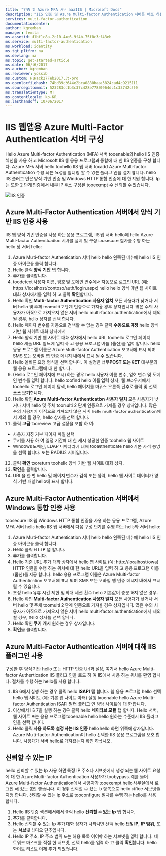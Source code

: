 ```yaml
---
title: "인증 및 Azure MFA 서버 aaaIIS | Microsoft Docs"
description: "IIS 인증 및 Azure Multi-factor Authentication 서버를 배포 하는 데 도움이 되는 hello Azure multi-factor authentication 페이지입니다."
services: multi-factor-authentication
documentationcenter: 
author: kgremban
manager: femila
ms.assetid: d1bf1c8a-2c10-4ae6-9f4b-75f0c3df43eb
ms.service: multi-factor-authentication
ms.workload: identity
ms.tgt_pltfrm: na
ms.devlang: na
ms.topic: get-started-article
ms.date: 06/16/2017
ms.author: kgremban
ms.reviewer: yossib
ms.custom: H1Hack27Feb2017,it-pro
ms.openlocfilehash: 74bd39c2644e2bca0880baea3824cad4c9215111
ms.sourcegitcommit: 523283cc1b3c37c428e77850964dc1c33742c5f0
ms.translationtype: MT
ms.contentlocale: ko-KR
ms.lasthandoff: 10/06/2017
---
```

# <a name="configure-azure-multi-factor-authentication-server-for-iis-web-apps"></a>IIS 웹앱용 Azure Multi-Factor Authentication 서버 구성

Hello Azure Multi-factor Authentication (MFA) 서버 tooenable의 hello IIS 인증 섹션을 사용 하 고 Microsoft IIS 웹 응용 프로그램과 통합에 대 한 IIS 인증을 구성 합니다. Azure MFA 서버 hello toohello IIS 웹 서버 tooadd Azure Multi-factor Authentication 수행 되는 요청을 필터링 할 수 있는 플러그 인을 설치 합니다. hello IIS 플러그 인은 양식 기반 인증 및 Windows HTTP 통합 인증에 대 한 지원 합니다. Ip는 또한 2 단계 인증에서 내부 IP 주소 구성된 tooexempt 수 신뢰할 수 있습니다.

![IIS 인증](./media/multi-factor-authentication-get-started-server-iis/iis.png)

## <a name="using-form-based-iis-authentication-with-azure-multi-factor-authentication-server"></a>Azure Multi-Factor Authentication 서버에서 양식 기반 IIS 인증 사용
IIS 웹 양식 기반 인증을 사용 하는 응용 프로그램, IIS 웹 서버 hello에 hello Azure Multi-factor Authentication 서버를 설치 및 구성 toosecure 절차를 수행 하는 hello 당 서버 hello:

1. Azure Multi-factor Authentication 서버 hello hello 왼쪽된 메뉴에 hello IIS 인증 아이콘을 클릭 합니다.
2. Hello 클릭 **양식 기반** 탭 합니다.
3. **추가**를 클릭합니다.
4. toodetect 사용자 이름, 암호 및 도메인 변수에서 자동으로 로그인 URL (예: https://localhost/contoso/auth/login.aspx) hello hello 양식 기반 웹 사이트 대화 상자에서를 입력 하 고 클릭 **확인**합니다.
5. Hello 확인 **Multi-factor Authentication 사용자 일치** 모든 사용자가 낮거나 서버 hello 및 주체 toomulti 2 단계 인증으로 가져올 경우 상자입니다. 많은 수의 사용자가 아직으로 가져오지 않은 서버 hello multi-factor authentication에서 제외 될 경우, hello 상자를 선택 합니다.
6. Hello 페이지 변수를 자동으로 검색할 수 없는 경우 클릭 **수동으로 지정** hello 양식 기반 웹 사이트 대화 상자에서.
7. Hello 양식 기반 웹 사이트 대화 상자에서 hello URL toohello 로그인 페이지 hello 제출 URL 필드에 입력 하 고 응용 프로그램 이름 (옵션)을 입력 합니다. hello 응용 프로그램 이름은 Azure Multi-factor Authentication 보고서에 표시 되며 SMS 또는 모바일 앱 인증 메시지 내에서 표시 될 수 있습니다.
8. Hello 올바른 요청 형식을 선택 합니다. 이 설정은 너무**POST 또는 GET** 대부분의 웹 응용 프로그램에 대 한 합니다.
9. (Hello 로그인 페이지에 표시) 하는 경우 hello 사용자 이름 변수, 암호 변수 및 도메인 변수를 입력 합니다. hello toofind hello 이름 입력 상자, 웹 브라우저에서 toohello 로그인 페이지 탐색, hello 페이지를 마우스 오른쪽 단추로 클릭 및 선택 **소스 보기**합니다.
10. Hello 확인 **Azure Multi-factor Authentication 사용자 일치** 모든 사용자가 낮거나 서버 hello 및 주체 toomulti 2 단계 인증으로 가져올 경우 상자입니다. 많은 수의 사용자가 아직으로 가져오지 않은 서버 hello multi-factor authentication에서 제외 될 경우, hello 상자를 선택 합니다.
11. 클릭 **고급** tooreview 고급 설정을 포함 하 여:

  - 사용자 지정 거부 페이지 파일 선택
  - 쿠키를 사용 하 여 일정 기간에 대 한 캐시 성공한 인증 toohello 웹 사이트
  - Windows 도메인, LDAP 디렉터리에 대해 tooauthenticate hello 기본 자격 증명을 선택 합니다. 또는 RADIUS 서버입니다.

12. 클릭 **확인** tooreturn toohello 양식 기반 웹 사이트 대화 상자.
13. **확인**을 클릭합니다.
14. URL을 한 번 hello 및 페이지 변수가 검색 또는 입력, hello 웹 사이트 데이터가 양식 기반 패널 hello에 표시 합니다.

## <a name="using-integrated-windows-authentication-with-azure-multi-factor-authentication-server"></a>Azure Multi-Factor Authentication 서버에서 Windows 통합 인증 사용
toosecure IIS 웹 Windows HTTP 통합 인증을 사용 하는 응용 프로그램, Azure MFA 서버 hello hello IIS 웹 서버에서 다음 구성 단계를 수행 하는 hello와 서버 hello:

1. Azure Multi-factor Authentication 서버 hello hello 왼쪽된 메뉴에 hello IIS 인증 아이콘을 클릭 합니다.
2. Hello 클릭 **HTTP** 탭 합니다.
3. **추가**를 클릭합니다.
4. Hello 기준 URL 추가 대화 상자에서 hello 웹 사이트 (예: http://localhost/owa) HTTP 인증을 수행 하는 위치에 대 한 hello URL을 입력 하 고 응용 프로그램 이름 (옵션)를 제공 합니다. hello 응용 프로그램 이름은 Azure Multi-factor Authentication 보고서에 표시 되며 SMS 또는 모바일 앱 인증 메시지 내에서 표시 될 수 있습니다.
5. 조정 hello 유휴 시간 제한 및 최대 세션 횟수 hello 기본값이 충분 하지 않은 경우.
6. Hello 확인 **Multi-factor Authentication 사용자 일치** 모든 사용자가 낮거나 서버 hello 및 주체 toomulti 2 단계 인증으로 가져올 경우 상자입니다. 많은 수의 사용자가 아직으로 가져오지 않은 서버 hello multi-factor authentication에서 제외 될 경우, hello 상자를 선택 합니다.
7. Hello 확인 **쿠키 캐시** 원하는 경우 상자입니다.
8. **확인**을 클릭합니다.

## <a name="enable-iis-plug-ins-for-azure-multi-factor-authentication-server"></a>Azure Multi-Factor Authentication 서버에 대해 IIS 플러그인 사용
구성한 후 양식 기반 hello 또는 HTTP 인증 Url과 설정, 여기서 hello Azure Multi-factor Authentication IIS 플러그 인을 로드 하 여 IIS에서 사용 하는 위치를 환영 합니다. 절차를 수행 하는 hello를 사용 합니다.

1. IIS 6에서 실행 하는 경우 클릭 hello **ISAPI** 탭 합니다. 웹 응용 프로그램 hello 선택 hello 웹 사이트 (예: 기본 웹 사이트 아래) 실행 tooenable hello Azure Multi-factor Authentication ISAPI 필터 플러그 인 해당 사이트에 대 한 합니다.
2. 이상에서 IIS 7을 실행 하는 경우 클릭 hello **네이티브 모듈** 탭 합니다. Hello 서버, 웹 사이트 또는 응용 프로그램 tooenable hello hello 원하는 수준에서 IIS 플러그 인을 선택 합니다.
3. Hello 클릭 **사용 하도록 설정 하는 IIS 인증** hello hello 화면 위쪽에 상자입니다. Azure Multi-factor Authentication이 hello 선택한 IIS 응용 프로그램을 보호 합니다. 사용자가 서버 hello로 가져왔는지 확인 하십시오.

## <a name="trusted-ips"></a>신뢰할 수 있는 IP
hello 신뢰할 수 있는 Ip 사용 하면 특정 IP 주소나 서브넷에서 생성 되는 웹 사이트 요청에 대 한 Azure Multi-factor Authentication 사용자가 toobypass. 예를 들어 Azure Multi-factor Authentication에서 사용자가 tooexempt hello 사무실에서 로그인 해 있는 동안 좋습니다. 이 경우 신뢰할 수 있는 Ip 항목으로 hello office 서브넷을 지정 합니다. 신뢰할 수 있는 ip 주소로 tooconfigure 절차를 수행 하는 hello를 사용 합니다.

1. Hello IIS 인증 섹션에서에서 클릭 hello **신뢰할 수 있는 Ip** 탭 합니다.
2. **추가**를 클릭합니다.
3. Hello 신뢰할 수 있는 Ip 추가 대화 상자가 나타나면 선택 hello **단일 IP**, **IP 범위**, 또는 **서브넷** 라디오 단추입니다.
4. Hello IP 주소, IP 주소 범위 또는 허용 목록 이어야 하는 서브넷을 입력 합니다. 네트워크 마스크를 적절 한 서브넷, 선택 hello를 입력 하 고 클릭 **확인**합니다. hello 화이트 리스트 이제 추가 되었습니다.
